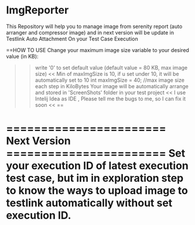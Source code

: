 # ImgReporter
This Repository will help you to manage image from serenity report (auto arranger and compressor image) and in next version will be update in Testlink Auto Attachment On your Test Case Execution

==HOW TO USE
Change your maximum image size variable to your desired value (in KB):
>> write '0' to set default value (default value = 80 KB, max image size) <<
>> Min of maxImgSize is 10, if u set under 10, it will be automatically set to 10
>> int maxImgSize = 40; //max image size each step in KiloBytes
>> Your image will be automatically arrange and stored in 'ScreenShots' folder in your test project <<
>> I use Intelij Idea as IDE , Please tell me the bugs to me, so I can fix it soon <<
==

======================= Next Version =======================
Set your execution ID of latest execution test case, but im in exploration step to know the ways to upload image to testlink automatically without set execution ID.
============================================================
